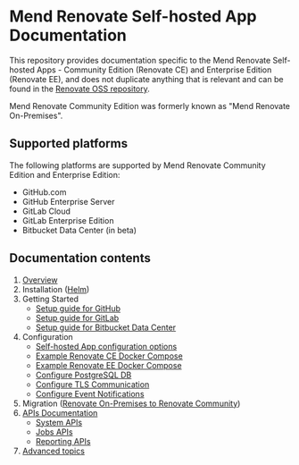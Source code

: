 # Mend Renovate Self-hosted App Documentation

This repository provides documentation specific to the Mend Renovate Self-hosted Apps - Community Edition (Renovate CE) and Enterprise Edition (Renovate EE), and does not duplicate anything that is relevant and can be found in the [Renovate OSS repository](https://github.com/renovatebot/renovate).

Mend Renovate Community Edition was formerly known as "Mend Renovate On-Premises".

## Supported platforms

The following platforms are supported by Mend Renovate Community Edition and Enterprise Edition:
- GitHub.com
- GitHub Enterprise Server
- GitLab Cloud
- GitLab Enterprise Edition
- Bitbucket Data Center (in beta)

## Documentation contents

1. [Overview](./overview.md)
2. Installation ([Helm](./installation-helm.md))
3. Getting Started
   - [Setup guide for GitHub](setup-for-github.md)
   - [Setup guide for GitLab](setup-for-gitlab.md)
   - [Setup guide for Bitbucket Data Center](setup-for-bitbucket-data-center.md)
4. Configuration
   - [Self-hosted App configuration options](configuration-options.md)
   - [Example Renovate CE Docker Compose](../examples/docker-compose/docker-compose-renovate-community.yml)
   - [Example Renovate EE Docker Compose](../examples/docker-compose/docker-compose-renovate-enterprise.yml)
   - [Configure PostgreSQL DB](configure-postgres-db.md)
   - [Configure TLS Communication](./tls.md)
   - [Configure Event Notifications](./events.md)
5. Migration ([Renovate On-Premises to Renovate Community](./migrating-to-renovate-ce.md))
6. [APIs Documentation](./api.md)
   - [System APIs](api-system.md)
   - [Jobs APIs](api-jobs.md)
   - [Reporting APIs](api-reporting.md)
7. [Advanced topics](./advanced.md)
